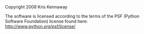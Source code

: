 Copyright 2008 Kris Kennaway

The software is licensed according to the terms of the PSF (Python Software Foundation) license found here: http://www.python.org/psf/license/